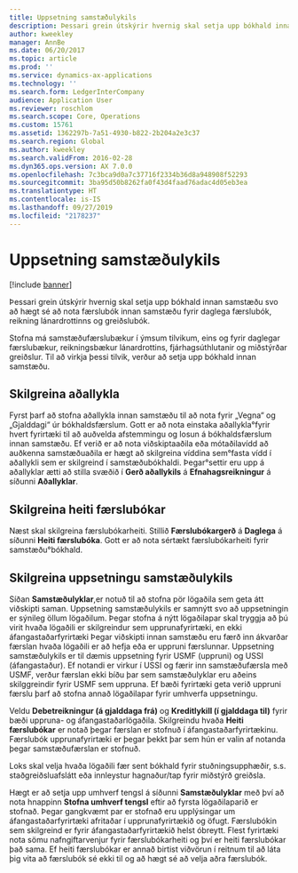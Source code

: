 ```yaml
---
title: Uppsetning samstæðulykils
description: Þessari grein útskýrir hvernig skal setja upp bókhald innan samstæðu svo að hægt sé að nota færslubók innan samstæðu fyrir daglega færslubók, reikning lánardrottinns og greiðslubók.
author: kweekley
manager: AnnBe
ms.date: 06/20/2017
ms.topic: article
ms.prod: ''
ms.service: dynamics-ax-applications
ms.technology: ''
ms.search.form: LedgerInterCompany
audience: Application User
ms.reviewer: roschlom
ms.search.scope: Core, Operations
ms.custom: 15761
ms.assetid: 1362297b-7a51-4930-b822-2b204a2e3c37
ms.search.region: Global
ms.author: kweekley
ms.search.validFrom: 2016-02-28
ms.dyn365.ops.version: AX 7.0.0
ms.openlocfilehash: 7c3bca9d0a7c37716f2334b36d8a948908f52293
ms.sourcegitcommit: 3ba95d50b8262fa0f43d4faad76adac4d05eb3ea
ms.translationtype: HT
ms.contentlocale: is-IS
ms.lasthandoff: 09/27/2019
ms.locfileid: "2178237"
---
```

# <a name="intercompany-accounting-setup"></a>Uppsetning samstæðulykils

[!include [banner](../includes/banner.md)]

Þessari grein útskýrir hvernig skal setja upp bókhald innan samstæðu svo að hægt sé að nota færslubók innan samstæðu fyrir daglega færslubók, reikning lánardrottinns og greiðslubók.

Stofna má samstæðufærslubækur í ýmsum tilvikum, eins og fyrir daglegar færslubækur, reikningsbækur lánardrottins, fjárhagsúthlutanir og miðstýrðar greiðslur. Til að virkja þessi tilvik, verður að setja upp bókhald innan samstæðu.

## <a name="define-main-accounts"></a>Skilgreina aðallykla
Fyrst þarf að stofna aðallykla innan samstæðu til að nota fyrir „Vegna“ og „Gjalddagi“ úr bókhaldsfærslum. Gott er að nota einstaka aðallykla°fyrir hvert fyrirtæki til að auðvelda afstemmingu og losun á bókhaldsfærslum innan samstæðu. Ef verið er að nota viðskiptaaðila eða mótaðilavídd að auðkenna samstæðuaðila er hægt að skilgreina víddina sem°fasta vídd í aðallykli sem er skilgreind í samstæðubókhaldi. Þegar°settir eru upp á aðallyklar ætti að stilla svæðið í **Gerð aðallykils** á **Efnahagsreikningur** á síðunni **Aðallyklar**.

## <a name="define-journal-names"></a>Skilgreina heiti færslubókar
Næst skal skilgreina færslubókarheiti. Stillið **Færslubókargerð** á **Daglega** á síðunni **Heiti færslubóka**. Gott er að nota sértækt færslubókarheiti fyrir samstæðu°bókhald.

## <a name="define-intercompany-accounting-setup"></a>Skilgreina uppsetningu samstæðulykils
Síðan **Samstæðulyklar**,er notuð til að stofna pör lögaðila sem geta átt viðskipti saman. Uppsetning samstæðulykils er samnýtt svo að uppsetningin er sýnileg öllum lögaðilum. Þegar stofna á nýtt lögaðilapar skal tryggja að þú virit hvaða lögaðili er skilgreindur sem upprunafyrirtæki, en ekki áfangastaðarfyrirtæki Þegar viðskipti innan samstæðu eru færð inn ákvarðar færslan hvaða lögaðili er að hefja eða er uppruni færslunnar. Uppsetning samstæðulykils er til dæmis uppsetning fyrir USMF (uppruni) og USSI (áfangastaður). Ef notandi er virkur í USSI og færir inn samstæðufærsla með USMF, verður færslan ekki bíðu þar sem samstæðulyklar eru aðeins skilggreindir fyrir USMF sem uppruna. Ef bæði fyrirtæki geta verið uppruni færslu þarf að stofna annað lögaðilapar fyrir umhverfa uppsetningu. 

Veldu **Debetreikningur (á gjalddaga frá)** og **Kreditlykill (í gjalddaga til)** fyrir bæði uppruna- og áfangastaðarlögaðila. Skilgreindu hvaða **Heiti færslubókar** er notað þegar færslan er stofnuð í áfangastaðarfyrirtækinu. Færslubók upprunafyrirtæki er þegar þekkt þar sem hún er valin af notanda þegar samstæðufærslan er stofnuð. 

Loks skal velja hvaða lögaðili fær sent bókhald fyrir stuðningsupphæðir, s.s. staðgreiðsluafslátt eða innleystur hagnaður/tap fyrir miðstýrð greiðsla. 

Hægt er að setja upp umhverf tengsl á síðunni **Samstæðulyklar** með því að nota hnappinn **Stofna umhverf tengsl** eftir að fyrsta lögaðilaparið er stofnað. Þegar gangkvæmt par er stofnað eru upplýsingar um áfangastaðarfyrirtæki afritaðar í upprunafyrirtækið og öfugt. Færslubókin sem skilgreind er fyrir áfangastaðarfyrirtækið helst óbreytt. Flest fyrirtæki nota sömu nafngiftarvenjur fyrir færslubókarheiti og því er heiti færslubókar það sama. Ef heiti færslubókar er annað birtist viðvörun í reitnum til að láta þig vita að færslubók sé ekki til og að hægt sé að velja aðra færslubók.




